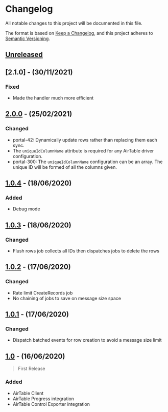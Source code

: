 # Changelog

All notable changes to this project will be documented in this file.

The format is based on [Keep a Changelog](https://keepachangelog.com/en/1.0.0/),
and this project adheres to [Semantic Versioning](https://semver.org/spec/v2.0.0.html).

## [Unreleased]

## [2.1.0] - (30/11/2021)

### Fixed
- Made the handler much more efficient

## [2.0.0] - (25/02/2021)

### Changed
- portal-42: Dynamically update rows rather than replacing them each sync.
- The `uniqueIdColumnName` attribute is required for any AirTable driver configuration.
- portal-300: The `uniqueIdColumnName` configuration can be an array. The unique ID will be formed of all the columns given.

## [1.0.4] - (18/06/2020)

### Added
- Debug mode

## [1.0.3] - (18/06/2020)

### Changed
- Flush rows job collects all IDs then dispatches jobs to delete the rows

## [1.0.2] - (17/06/2020)

### Changed
- Rate limit CreateRecords job 
- No chaining of jobs to save on message size space

## [1.0.1] - (17/06/2020)

### Changed
- Dispatch batched events for row creation to avoid a message size limit

## [1.0] - (16/06/2020)

> First Release

### Added

- AirTable Client
- AirTable Progress integration
- AirTable Control Exporter integration

[Unreleased]: https://github.com/bristol-su/airtable/compare/v2.0.0...HEAD
[2.0.0]: https://github.com/bristol-su/airtable/compare/v1.0.4...v2.0.0
[1.0.4]: https://github.com/bristol-su/airtable/compare/v1.0.3...v1.0.4
[1.0.3]: https://github.com/bristol-su/airtable/compare/v1.0.2...v1.0.3
[1.0.2]: https://github.com/bristol-su/airtable/compare/v1.0.1...v1.0.2
[1.0.1]: https://github.com/bristol-su/airtable/compare/v1.0...v1.0.1
[1.0]: https://github.com/bristol-su/airtable/releases/tag/v1.0
